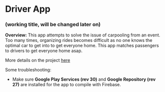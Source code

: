 # Driver App
### (working title, will be changed later on)
**Overview:** This app attempts to solve the issue of carpooling from an event. Too many times, organizing rides becomes difficult as no one knows the optimal car to get into to get everyone home. This app matches passengers to drivers to get everyone home asap.  

More details on the project [here](http://107.170.206.96:8090/display/DR/Get+Us+Home+by+Team+Android)  

Some troubleshooting:
- Make sure **Google Play Services (rev 30)** and **Google Repository (rev 27)** are installed for the app to compile with Firebase.
